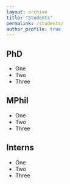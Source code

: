 ```yaml
---
layout: archive
title: "Students"
permalink: /students/
author_profile: true
---
```


PhD
---
* One
* Two
* Three

MPhil
---
* One
* Two
* Three

Interns
---
* One
* Two
* Three